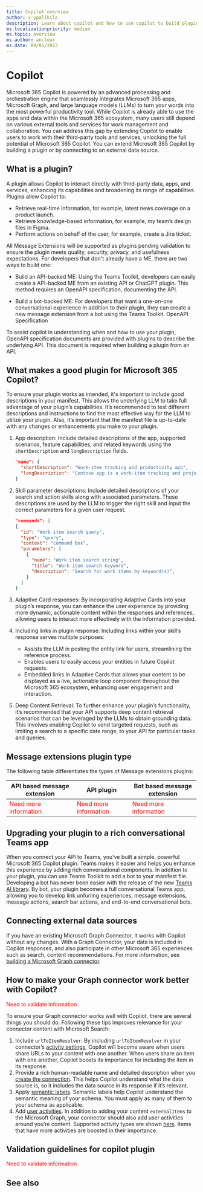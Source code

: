 ```yaml
---
title: Copilot overview
author: v-ypalikila
description: Learn about copilot and how to use copilot to build plugins for Teams apps.
ms.localizationpriority: medium
ms.topic: overview
ms.author: anclear
ms.date: 09/05/2023
---
```


# Copilot

Microsoft 365 Copilot is powered by an advanced processing and orchestration engine that seamlessly integrates Microsoft 365 apps, Microsoft Graph, and large language models (LLMs) to turn your words into the most powerful productivity tool. While Copilot is already able to use the apps and data within the Microsoft 365 ecosystem, many users still depend on various external tools and services for work management and collaboration. You can address this gap by extending Copilot to enable users to work with their third-party tools and services, unlocking the full potential of Microsoft 365 Copilot.
You can extend Microsoft 365 Copilot by building a plugin or by connecting to an external data source.

## What is a plugin?

A plugin allows Copilot to interact directly with third-party data, apps, and services, enhancing its capabilities and broadening its range of capabilities. Plugins allow Copilot to:

* Retrieve real-time information, for example, latest news coverage on a product launch.
* Retrieve knowledge-based information, for example, my team’s design files in Figma.
* Perform actions on behalf of the user, for example, create a Jira ticket.

All Message Extensions will be supported as plugins pending validation to ensure the plugin meets quality, security, privacy, and usefulness expectations. For developers that don't already have a ME, there are two ways to build one:

* Build an API-backed ME: Using the Teams Toolkit, developers can easily create a API-backed ME from an existing API or ChatGPT plugin. This method requires an OpenAPI specification, documenting the API.

* Build a bot-backed ME: For developers that want a one-on-one conversational experience in addition to their plugin, they can create a new message extension from a bot using the Teams Toolkit.
OpenAPI Specification

To assist copilot in understanding when and how to use your plugin, OpenAPI specification documents are provided with plugins to describe the underlying API. This document is required when building a plugin from an API.

## What makes a good plugin for Microsoft 365 Copilot?

To ensure your plugin works as intended, it's important to include good descriptions in your manifest. This allows the underlying LLM to take full advantage of your plugin’s capabilities. It’s recommended to test different descriptions and instructions to find the most effective way for the LLM to utilize your plugin. Also, it’s important that the manifest file is up-to-date with any changes or enhancements you make to your plugin.

1. App description: Include detailed descriptions of the app, supported scenarios, feature capabilities, and related keywords using the `shortDescription` and `longDescription` fields.

   ```json
   "name": { 
     "shortDescription": "Work-item tracking and productivity app", 
     "longDescription": "Contoso app is a work-item tracking and project management app that allows teams to create, manage, and track work items. This app helps teams manage projects more efficiently. " 
   } 
   ```

2. Skill parameter descriptions: Include detailed descriptions of your search and action skills along with associated parameters. These descriptions are used by the LLM to trigger the right skill and input the correct parameters for a given user request.

   ```json
   "commands": [
   { 
     "id": "Work item search query", 
     "type": "query", 
     "context": "command box", 
     "parameters": [ 
       { 
         "name": "Work item search string", 
         "title": "Work item search keyword", 
         "description": "Search for work items by keyword(s)", 
       }
     ] 
   } 
   ```

3. Adaptive Card responses: By incorporating Adaptive Cards into your plugin’s response, you can enhance the user experience by providing more dynamic, actionable content within the responses and references, allowing users to interact more effectively with the information provided.

4. Including links in plugin response: Including links within your skill’s response serves multiple purposes:
    * Assists the LLM in posting the entity link for users, streamlining the reference process.
    * Enables users to easily access your entities in future Copilot requests.
    * Embedded links in Adaptive Cards that allows your content to be displayed as a live, actionable loop component throughout the Microsoft 365 ecosystem, enhancing user engagement and interaction.

5. Deep Content Retrieval: To further enhance your plugin’s functionality, it’s recommended that your API supports deep content retrieval scenarios that can be leveraged by the LLMs to obtain grounding data. This involves enabling Copilot to send targeted requests, such as limiting a search to a specific date range, to your API for particular tasks and queries.

## Message extensions plugin type

The following table differentiates the types of Message extensions plugins:

|API based message extension  |API plugin  |Bot based message extension  |
|---------|---------|---------|
|<font color="red">Need more information </font>  |  <font color="red">Need more information </font>       |   <font color="red">Need more information </font>      |

## Upgrading your plugin to a rich conversational Teams app  

When you connect your API to Teams, you've built a simple, powerful Microsoft 365 Copilot plugin. Teams makes it easier and helps you enhance this experience by adding rich conversational components. In addition to your plugin, you can use Teams Toolkit to add a bot to your manifest file. Developing a bot has never been easier with the release of the new [Teams AI library](../bots/how-to/Teams%20conversational%20AI/teams-conversation-ai-overview.md). By bot, your plugin becomes a full conversational Teams app, allowing you to develop link unfurling experiences, message extensions, message actions, search bar actions, and end-to-end conversational bots.

## Connecting external data sources

If you have an existing Microsoft Graph Connector, it works with Copilot without any changes. With a Graph Connector, your data is included in Copilot responses, and also participate in other Microsoft 365 experiences such as search, content recommendations. For more information, see [building a Microsoft Graph connector](https://developer.microsoft.com/graph/connectors).

## How to make your Graph connector work better with Copilot?

<font color="red">Need to validate information </font>

To ensure your Graph connector works well with Copilot, there are several things you should do. Following these tips improves relevance for your connector content with Microsoft Search:

1. Include `urlToItemResolver`. By including `urlToItemResolver` in your connector’s [activity settings](/graph/connecting-external-content-manage-connections#activity-settings), Copilot will become aware when users share URLs to your content with one another. When users share an item with one another, Copilot boosts its importance for including the item in its response.  
2. Provide a rich human-readable name and detailed description when you [create the connection](/graph/api/externalconnectors-external-post-connections). This helps Copilot understand what the data source is, so it includes the data source in its response if it’s relevant.
3. Apply [semantic labels](/graph/connecting-external-content-manage-schema#semantic-labels). Semantic labels help Copilot understand the semantic meaning of your schema. You must apply as many of them to your schema as applicable.
4. Add [user activities](/graph/api/externalconnectors-externalitem-addactivities). In addition to adding your content `externalItems` to the Microsoft Graph, your connector should also add user activities around you’re content. Supported activity types are shown [here](/graph/api/resources/externalconnectors-externalactivity). Items that have more activities are boosted in their importance.

## Validation guidelines for copilot plugin

<font color="red">Need to validate information </font>

## See also

